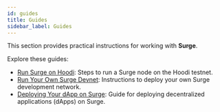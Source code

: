 ```yaml
---
id: guides
title: Guides
sidebar_label: Guides
---
```


This section provides practical instructions for working with **Surge**.

Explore these guides:

- [Run Surge on Hoodi](./guides/surge-on-hoodi): Steps to run a Surge node on the Hoodi testnet.
- [Run Your Own Surge Devnet](./guides/running-surge): Instructions to deploy your own Surge development network.
- [Deploying Your dApp on Surge](./guides/deploy-on-surge): Guide for deploying decentralized applications (dApps) on Surge.

